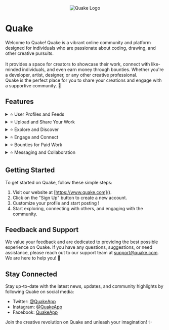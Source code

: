 <div align="center">
  <img src="https://cdn.discordapp.com/attachments/1096673366485782588/1117772388327768134/quakelogo.png" alt="Quake Logo">
</div>

# Quake

Welcome to Quake! Quake is a vibrant online community and platform designed for individuals who are passionate about coding, drawing, and other creative pursuits. </br> </br>
It provides a space for creators to showcase their work, connect with like-minded individuals, and even earn money through bounties. Whether you're a developer, artist, designer, or any other creative professional. </br>
Quake is the perfect place for you to share your creations and engage with a supportive community. 🚀

## Features

<details>
<summary>⭐ User Profiles and Feeds</summary>

Every user on Quake gets a unique profile that serves as their creative portfolio. You can customize your profile, add a profile picture, and provide a bio to showcase your skills and interests. The feed allows you to discover and engage with the latest creations from people you follow.
</details>

<details>
<summary>⭐ Upload and Share Your Work</summary>

Quake makes it easy to upload and share your creative projects. Whether you've developed a new software application, painted a beautiful artwork, or designed a stunning website, you can showcase your work to the Quake community. Share your projects with a detailed description, images, or even videos to provide a complete experience for your audience.
</details>

<details>
<summary>⭐ Explore and Discover</summary>

Discover amazing creations and talent across various creative fields. Quake offers a robust search feature to find specific types of projects or creators. You can explore different categories, tags, or even follow specific hashtags to stay up-to-date with the latest trends in your area of interest.
</details>

<details>
<summary>⭐ Engage and Connect</summary>

Quake fosters a supportive community where creators can engage with each other. Like, comment, and share projects to provide feedback and encouragement to fellow creators. You can also follow your favorite creators and receive notifications when they upload new content or participate in discussions.
</details>

<details>
<summary>⭐ Bounties for Paid Work</summary>

Quake recognizes the value of creativity and allows creators to earn money for their work through bounties. Users can post bounties, specifying the type of project they need assistance with and the reward they are willing to offer. Other users can then submit their work for consideration, and if selected, receive payment for their contributions.
</details>

<details>
<summary>⭐ Messaging and Collaboration</summary>

Connect and collaborate with other creators through Quake's messaging system. You can initiate private conversations, discuss project ideas, and even form teams to work on larger projects together. Quake provides a seamless platform for communication and collaboration within the creative community.
</details>

## Getting Started

To get started on Quake, follow these simple steps:

1. Visit our website at [https://www.quake.com]().
2. Click on the "Sign Up" button to create a new account.
3. Customize your profile and start posting !
4. Start exploring, connecting with others, and engaging with the community.

## Feedback and Support

We value your feedback and are dedicated to providing the best possible experience on Quake. If you have any questions, suggestions, or need assistance, please reach out to our support team at [support@quake.com](). We are here to help you! 🙌

## Stay Connected

Stay up-to-date with the latest news, updates, and community highlights by following Quake on social media:

- Twitter: [@QuakeApp]()
- Instagram: [@QuakeApp]()
- Facebook: [QuakeApp]()

Join the creative revolution on Quake and unleash your imagination! ✨
